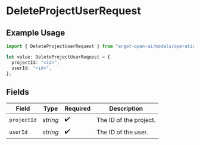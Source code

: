 # DeleteProjectUserRequest

## Example Usage

```typescript
import { DeleteProjectUserRequest } from "argot-open-ai/models/operations";

let value: DeleteProjectUserRequest = {
  projectId: "<id>",
  userId: "<id>",
};
```

## Fields

| Field                  | Type                   | Required               | Description            |
| ---------------------- | ---------------------- | ---------------------- | ---------------------- |
| `projectId`            | *string*               | :heavy_check_mark:     | The ID of the project. |
| `userId`               | *string*               | :heavy_check_mark:     | The ID of the user.    |